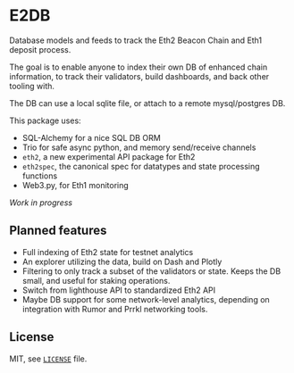 # E2DB

Database models and feeds to track the Eth2 Beacon Chain and Eth1 deposit process.

The goal is to enable anyone to index their own DB of enhanced chain information,
 to track their validators, build dashboards, and back other tooling with.

The DB can use a local sqlite file, or attach to a remote mysql/postgres DB.

This package uses:
- SQL-Alchemy for a nice SQL DB ORM
- Trio for safe async python, and memory send/receive channels
- `eth2`, a new experimental API package for Eth2
- `eth2spec`, the canonical spec for datatypes and state processing functions
- Web3.py, for Eth1 monitoring

*Work in progress*

## Planned features

- Full indexing of Eth2 state for testnet analytics
- An explorer utilizing the data, build on Dash and Plotly
- Filtering to only track a subset of the validators or state. Keeps the DB small, and useful for staking operations.
- Switch from lighthouse API to standardized Eth2 API 
- Maybe DB support for some network-level analytics, depending on integration with Rumor and Prrkl networking tools.

## License

MIT, see [`LICENSE`](./LICENSE) file.
